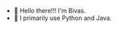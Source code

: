 - 👋 Hello there!!! I'm Bivas.
- 👀 I primarily use Python and Java. 

<!---
thetrotfreak/thetrotfreak is a ✨ special ✨ repository because its `README.md` (this file) appears on your GitHub profile.
You can click the Preview link to take a look at your changes.
--->
